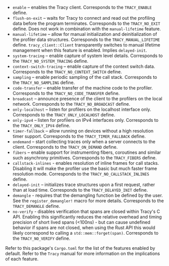 * `enable` – enables the Tracy client. Corresponds to the `TRACY_ENABLE` define.
* `flush-on-exit` – waits for Tracy to connect and read out the profiling data before the program
  terminates. Corresponds to the `TRACY_NO_EXIT` define. Does not work in combination with the
  `manual-lifetime` feature.
* `manual-lifetime` – allow for manual initialization and deinitialization of the profiler data
  structures. Corresponds to the `TRACY_MANUAL_LIFETIME` define. `tracy_client::Client`
  transparently switches to manual lifetime management when this feature is enabled. Implies
  `delayed-init`.
* `system-tracing` – enable capture of system level details. Corresponds to the
  `TRACY_NO_SYSTEM_TRACING` define.
* `context-switch-tracing` – enable capture of the context switch data. Corresponds to the
  `TRACY_NO_CONTEXT_SWITCH` define.
* `sampling` – enable periodic sampling of the call stack. Corresponds to the
  `TRACY_NO_SAMPLING` define.
* `code-transfer` – enable transfer of the machine code to the profiler. Corresponds to the
  `TRACY_NO_CODE_TRANSFER` define.
* `broadcast` – announce presence of the client to the profilers on the local network.
  Corresponds to the `TRACY_NO_BROADCAST` define.
* `only-localhost` – listen for profilers on the localhost interface only. Corresponds to the
  `TRACY_ONLY_LOCALHOST` define.
* `only-ipv4` – listen for profilers on IPv4 interfaces only. Corresponds to the
  `TRACY_ONLY_IPV4` define.
* `timer-fallback` – allow running on devices without a high resolution timer support.
  Corresponds to the `TRACY_TIMER_FALLBACK` define.
* `ondemand` – start collecting traces only when a server connects to the client. Corresponds
  to the `TRACY_ON_DEMAND` define.
* `fibers` – enable support for instrumenting fibers, coroutines and similar such asynchrony
  primitives. Corresponds to the `TRACY_FIBERS` define.
* `callstack-inlines` - enables resolution of inline frames for call stacks. Disabling it will make
  the profiler use the basic but much faster frame resolution mode. Corresponds to the
  `TRACY_NO_CALLSTACK_INLINES` define.
* `delayed-init` – initializes trace structures upon a first request, rather than at load time.
  Corresponds to the `TRACY_DELAYED_INIT` define.
* `demangle` - requires that the demangling function be defined by the user.
  See the `register_demangler!` macro for more details.
  Corresponds to the `TRACY_DEMANGLE` define.
* `no-verify` - disables verification that spans are closed within Tracy's C API. Enabling this significantly reduces the relative overhead and timing precision of short lived spans (<100ns) - but can cause undefined behavior if spans are not closed, when using the Rust API this would likely correspond to calling a `std::mem::forget(span)`. Corresponds to the `TRACY_NO_VERIFY` define. 

Refer to this package's `Cargo.toml` for the list of the features enabled by default. Refer to
the `Tracy` manual for more information on the implications of each feature.
